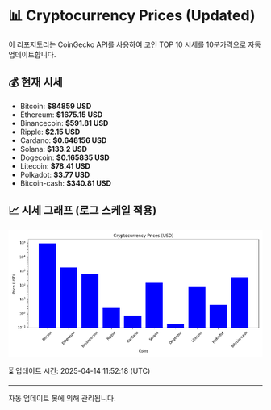 
# 📊 Cryptocurrency Prices (Updated)

이 리포지토리는 CoinGecko API를 사용하여 코인 TOP 10 시세를 10분가격으로 자동 업데이트합니다.

## 💰 현재 시세
- Bitcoin: **$84859 USD**
- Ethereum: **$1675.15 USD**
- Binancecoin: **$591.81 USD**
- Ripple: **$2.15 USD**
- Cardano: **$0.648156 USD**
- Solana: **$133.2 USD**
- Dogecoin: **$0.165835 USD**
- Litecoin: **$78.41 USD**
- Polkadot: **$3.77 USD**
- Bitcoin-cash: **$340.81 USD**

## 📈 시세 그래프 (로그 스케일 적용)
![Crypto Prices](crypto_prices.png)

⏳ 업데이트 시간: 2025-04-14 11:52:18 (UTC)

---
자동 업데이트 봇에 의해 관리됩니다.
